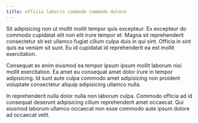```yaml
---
title: officia laboris commodo commodo dolore
---
```


Sit adipisicing non ut mollit mollit tempor quis excepteur. Ex excepteur do commodo cupidatat elit non elit irure tempor et. Magna sit reprehenderit consectetur sit est ullamco fugiat cillum culpa duis in qui sint. Officia in sint quis ea veniam sit sunt. Eu id cupidatat id reprehenderit ea est mollit exercitation.

Consequat ex enim eiusmod ea tempor ipsum ipsum mollit laborum nisi mollit exercitation. Ea amet eu consequat amet dolor irure in tempor adipisicing. Id sunt aute culpa commodo amet adipisicing non proident voluptate consectetur aliquip adipisicing ullamco nulla.

In reprehenderit nulla dolor nulla non laborum culpa. Commodo officia ad id consequat deserunt adipisicing cillum reprehenderit amet occaecat. Qui eiusmod laborum ullamco occaecat non esse commodo aute ipsum dolore ad occaecat velit.